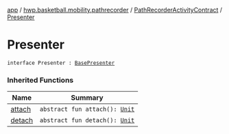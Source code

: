[app](../../index.md) / [hwp.basketball.mobility.pathrecorder](../index.md) / [PathRecorderActivityContract](index.md) / [Presenter](.)

# Presenter

`interface Presenter : `[`BasePresenter`](../../hwp.basketball.mobility/-base-presenter/index.md)

### Inherited Functions

| Name | Summary |
|---|---|
| [attach](../../hwp.basketball.mobility/-base-presenter/attach.md) | `abstract fun attach(): `[`Unit`](https://kotlinlang.org/api/latest/jvm/stdlib/kotlin/-unit/index.html) |
| [detach](../../hwp.basketball.mobility/-base-presenter/detach.md) | `abstract fun detach(): `[`Unit`](https://kotlinlang.org/api/latest/jvm/stdlib/kotlin/-unit/index.html) |
